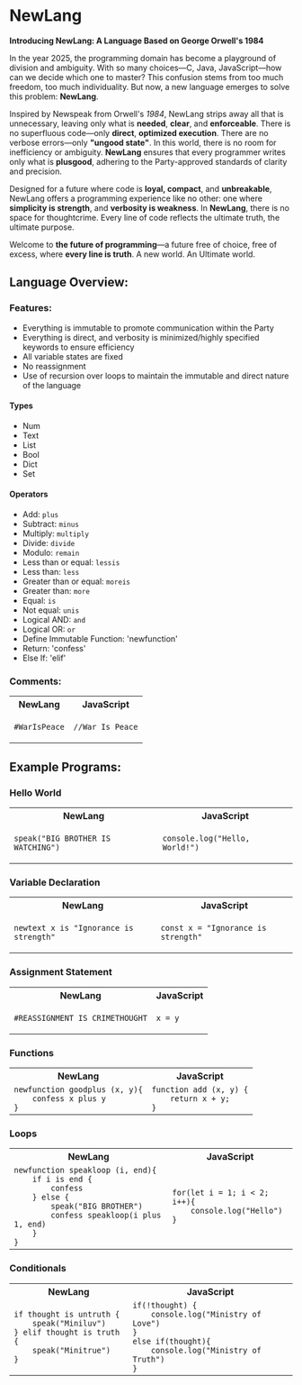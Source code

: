 

# NewLang

**Introducing NewLang: A Language Based on George Orwell's 1984**

In the year 2025, the programming domain has become a playground of division and ambiguity. With so many choices—C, Java, JavaScript—how can we decide which one to master? This confusion stems from too much freedom, too much individuality. But now, a new language emerges to solve this problem: **NewLang**.

Inspired by Newspeak from Orwell's *1984*, NewLang strips away all that is unnecessary, leaving only what is **needed**, **clear**, and **enforceable**. There is no superfluous code—only **direct**, **optimized execution**. There are no verbose errors—only **"ungood state"**. In this world, there is no room for inefficiency or ambiguity. **NewLang** ensures that every programmer writes only what is **plusgood**, adhering to the Party-approved standards of clarity and precision.

Designed for a future where code is **loyal, compact**, and **unbreakable**, NewLang offers a programming experience like no other: one where **simplicity is strength**, and **verbosity is weakness**. In **NewLang**, there is no space for thoughtcrime. Every line of code reflects the ultimate truth, the ultimate purpose.

Welcome to **the future of programming**—a future free of choice, free of excess, where **every line is truth**. A new world. An Ultimate world.


## Language Overview:

### Features:

-  Everything is immutable to promote communication within the Party
-  Everything is direct, and verbosity is minimized/highly specified keywords to ensure efficiency
-  All variable states are fixed
-  No reassignment
-  Use of recursion over loops to maintain the immutable and direct nature of the language
  
#### Types

- Num
- Text
- List
- Bool
- Dict
- Set

#### Operators
- Add: `plus`
- Subtract: `minus`
- Multiply: `multiply`
- Divide: `divide`
- Modulo: `remain`
- Less than or equal: `lessis`
- Less than: `less`
- Greater than or equal: `moreis`
- Greater than: `more`
- Equal: `is`
- Not equal: `unis`
- Logical AND: `and`
- Logical OR: `or`
- Define Immutable Function: 'newfunction'
- Return: 'confess'
- Else If: 'elif'

### Comments:

<table>
<tr> <th>NewLang</th><th>JavaScript</th> </tr>
<tr>
<td>

<code>#WarIsPeace</code>

</td>
<td>

<code>//War Is Peace</code>

</td>
</tr> </table>

## Example Programs:

### Hello World

<table>
<tr> <th>NewLang</th><th>JavaScript</th> </tr>
<tr>
<td>

<code>speak("BIG BROTHER IS WATCHING")</code>

</td>
<td>

<code>console.log("Hello, World!")</code>

</td>
</tr> </table>

### Variable Declaration

<table>
<tr> <th>NewLang</th><th>JavaScript</th> </tr>
<tr>
<td>

<code>newtext x is "Ignorance is strength"</code>

</td>
<td>

<code>const x = "Ignorance is strength"</code>

</td>
</tr> </table>

### Assignment Statement

<table>
<tr> <th>NewLang</th><th>JavaScript</th> </tr>
<tr>
<td>

<code>#REASSIGNMENT IS CRIMETHOUGHT</code>

</td>
<td>

<code>x = y</code>

</td>
</tr> </table>

### Functions

<table>
<tr> <th>NewLang</th><th>JavaScript</th> </tr>
<tr>
<td>
<code>newfunction goodplus (x, y){
    confess x plus y
}
</code>

</td>
<td>
<code>function add (x, y) {
    return x + y;
}
</code>
</td>
</tr> </table>

### Loops

<table>
<tr> <th>NewLang</th><th>JavaScript</th> </tr>
<tr>
<td>
<code>newfunction speakloop (i, end){
    if i is end {
        confess
    } else {
        speak("BIG BROTHER")
        confess speakloop(i plus 1, end)
    }
}
</code>
</td>
<td>
<code>for(let i = 1; i < 2; i++){
    console.log("Hello")
}
</code>
</td>
</tr> </table>

### Conditionals

<table>
<tr> <th>NewLang</th><th>JavaScript</th> </tr>
<tr>
<td>
<code>if thought is untruth {
    speak("Miniluv")
} elif thought is truth {
    speak("Minitrue")
}
</code>
</td>
<td>
<code>if(!thought) {
    console.log("Ministry of Love")
} 
else if(thought){
    console.log("Ministry of Truth")
}
</code>
</td>
</tr> </table>
